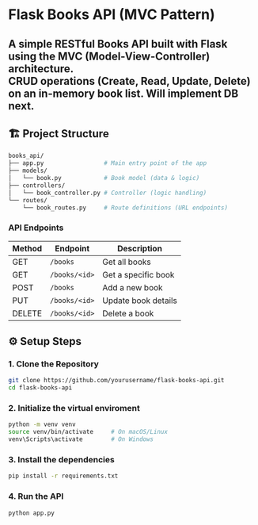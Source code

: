 # Flask Books API (MVC Pattern)

A simple RESTful Books API built with **Flask** using the **MVC (Model-View-Controller)** architecture.  
CRUD operations (Create, Read, Update, Delete) on an in-memory book list.
Will implement DB next.
---

## 🏗 Project Structure

```bash
books_api/
├── app.py                 # Main entry point of the app
├── models/
│   └── book.py            # Book model (data & logic)
├── controllers/
│   └── book_controller.py # Controller (logic handling)
└── routes/
    └── book_routes.py     # Route definitions (URL endpoints)
```
### API Endpoints
| Method | Endpoint      | Description         |
| ------ | ------------- | ------------------- |
| GET    | `/books`      | Get all books       |
| GET    | `/books/<id>` | Get a specific book |
| POST   | `/books`      | Add a new book      |
| PUT    | `/books/<id>` | Update book details |
| DELETE | `/books/<id>` | Delete a book       |

## ⚙️ Setup Steps

### 1. Clone the Repository

```bash
git clone https://github.com/yourusername/flask-books-api.git
cd flask-books-api
```

### 2. Initialize the virtual enviroment
```bash
python -m venv venv
source venv/bin/activate     # On macOS/Linux
venv\Scripts\activate        # On Windows
```

### 3. Install the dependencies
```bash
pip install -r requirements.txt
```

### 4. Run the API
```bash
python app.py
```


